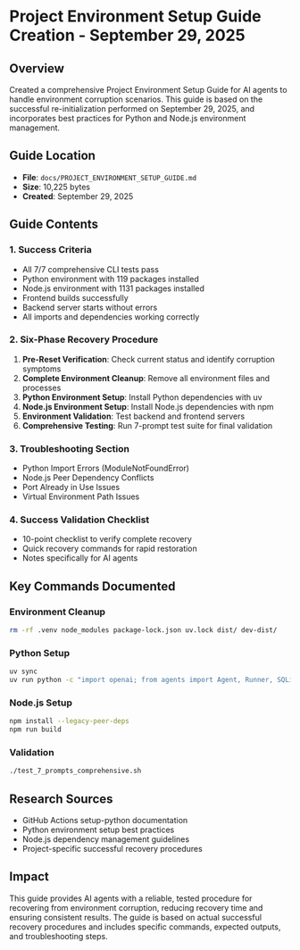 # Project Environment Setup Guide Creation - September 29, 2025

## Overview
Created a comprehensive Project Environment Setup Guide for AI agents to handle environment corruption scenarios. This guide is based on the successful re-initialization performed on September 29, 2025, and incorporates best practices for Python and Node.js environment management.

## Guide Location
- **File**: `docs/PROJECT_ENVIRONMENT_SETUP_GUIDE.md`
- **Size**: 10,225 bytes
- **Created**: September 29, 2025

## Guide Contents

### 1. Success Criteria
- All 7/7 comprehensive CLI tests pass
- Python environment with 119 packages installed
- Node.js environment with 1131 packages installed
- Frontend builds successfully
- Backend server starts without errors
- All imports and dependencies working correctly

### 2. Six-Phase Recovery Procedure
1. **Pre-Reset Verification**: Check current status and identify corruption symptoms
2. **Complete Environment Cleanup**: Remove all environment files and processes
3. **Python Environment Setup**: Install Python dependencies with uv
4. **Node.js Environment Setup**: Install Node.js dependencies with npm
5. **Environment Validation**: Test backend and frontend servers
6. **Comprehensive Testing**: Run 7-prompt test suite for final validation

### 3. Troubleshooting Section
- Python Import Errors (ModuleNotFoundError)
- Node.js Peer Dependency Conflicts
- Port Already in Use Issues
- Virtual Environment Path Issues

### 4. Success Validation Checklist
- 10-point checklist to verify complete recovery
- Quick recovery commands for rapid restoration
- Notes specifically for AI agents

## Key Commands Documented

### Environment Cleanup
```bash
rm -rf .venv node_modules package-lock.json uv.lock dist/ dev-dist/
```

### Python Setup
```bash
uv sync
uv run python -c "import openai; from agents import Agent, Runner, SQLiteSession; print('✅ Python imports working')"
```

### Node.js Setup
```bash
npm install --legacy-peer-deps
npm run build
```

### Validation
```bash
./test_7_prompts_comprehensive.sh
```

## Research Sources
- GitHub Actions setup-python documentation
- Python environment setup best practices
- Node.js dependency management guidelines
- Project-specific successful recovery procedures

## Impact
This guide provides AI agents with a reliable, tested procedure for recovering from environment corruption, reducing recovery time and ensuring consistent results. The guide is based on actual successful recovery procedures and includes specific commands, expected outputs, and troubleshooting steps.